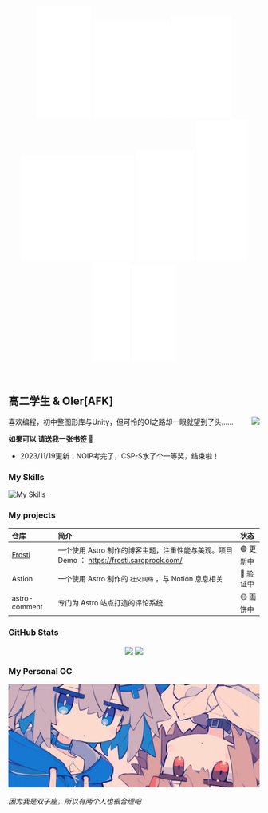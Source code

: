 <p align="center"> 
  <img src="./images/1.svg" alt="EveSunMaple">
  <img src="./images/2.svg" alt="EveSunMaple">
  <img src="./images/3.svg" alt="EveSunMaple">
  <img src="./images/4.svg" alt="EveSunMaple">
  <img src="./images/5.svg" alt="EveSunMaple">
  <img src="./images/6.svg" alt="EveSunMaple">
  <img src="./images/7.svg" alt="EveSunMaple">
  <img src="./images/8.svg" alt="EveSunMaple">
</p>

<br />

## 高二学生 & OIer[AFK]

<img align="right" src="https://count.getloli.com/get/@:EveSunMaple?theme=rule34">

喜欢编程，初中整图形库与Unity，但可怜的OI之路却一眼就望到了头……

**如果可以 请送我一张书签 🔖**

* 2023/11/19更新：NOIP考完了，CSP-S水了个一等奖，结束啦！

### My Skills

![My Skills](https://skillicons.dev/icons?i=cpp,astro,md,js,ts)

### My projects

| 仓库 | 简介 | 状态 |
| :--- | :--- | :--- |
| [Frosti](https://github.com/EveSunMaple/Frosti) | 一个使用 Astro 制作的博客主题，注重性能与美观。项目 Demo ： https://frosti.saroprock.com/ | 🟢 更新中 |
| Astion | 一个使用 Astro 制作的 `社交网络` ，与 Notion 息息相关 |  🔵 验证中 |
| astro-comment | 专门为 Astro 站点打造的评论系统 |  🟡 画饼中 |

### GitHub Stats

<p align="center">
  <img align="center" width="430" src="https://github-readme-stats.vercel.app/api?username=EveSunMaple&theme=github_dark&show_icons=true&show=reviews&hide_title=true&hide=contribs&hide_border=true" />
  <img align="center" width="400" src="https://streak-stats.demolab.com?user=EveSunMaple&theme=github-dark-blue&date_format=%5BY.%5Dn.j&hide_border=true" />
</p>

### My Personal OC

![My Personal OC](./images/profile.jpg)

*因为我是双子座，所以有两个人也很合理吧*